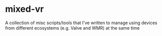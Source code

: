 # mixed-vr
A collection of misc scripts/tools that I've written to manage using devices from different ecosystems (e.g. Valve and WMR) at the same time
